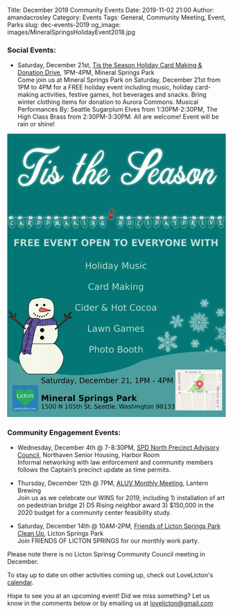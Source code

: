 Title: December 2019 Community Events
Date: 2019-11-02 21:00
Author: amandacrosley
Category: Events
Tags: General, Community Meeting, Event, Parks
slug: dec-events-2019
og_image: images/MineralSpringsHolidayEvent2018.jpg

### Social Events:

*   Saturday, December 21st, [Tis the Season Holiday Card Making & Donation Drive](https://www.facebook.com/events/552401048827773/), 1PM-4PM, Mineral Springs Park <br>
Come join us at Mineral Springs Park on Saturday, December 21st from 1PM to 4PM for a FREE holiday event including music, holiday card-making activities, festive games, hot beverages and snacks. Bring winter clothing items for donation to Aurora Commons. Musical Performances By: Seattle Sugarplum Elves from 1:30PM-2:30PM, The High Class Brass from 2:30PM-3:30PM. All are welcome! Event will be rain or shine! 

[![Tis The Season Mineral Springs Park Event 2019](/images/mineralspringspark2019flyer.jpg)](/images/mineralspringspark2019flyer.jpg)

### Community Engagement Events:

*   Wednesday, December 4th @ 7-8:30PM, [SPD North Precinct Advisory Council](https://seattlenpac.blogspot.com/), Northaven Senior Housing, Harbor Room  <br />
Informal networking with law enforcement and community members follows the Captain’s precinct update as time permits.

*   Thursday, December 12th @ 7PM, [ALUV Monthly Meeting](https://www.facebook.com/events/2543178332579949/), Lantern Brewing <br />
Join us as we celebrate our WINS for 2019, including 1) installation of art on pedestrian bridge 2) D5 Rising neighbor award 3) $150,000 in the 2020 budget for a community center feasibility study.

*   Saturday, December 14th @ 10AM-2PM, [Friends of Licton Springs Park Clean Up](https://lictonsprings.org/work_party.pdf), Licton Springs Park <br />
Join FRIENDS OF LICTON SPRINGS for our monthly work party.

Please note there is no Licton Sprinsg Community Council meeting in December. 

To stay up to date on other activities coming up, check out LoveLicton's [calendar](https://lovelicton.com/pages/community-calendar.html).

Hope to see you at an upcoming event!
Did we miss something? Let us know in the comments below or by emailing us at [lovelicton@gmail.com](mailto:lovelicton@gmail.com)
